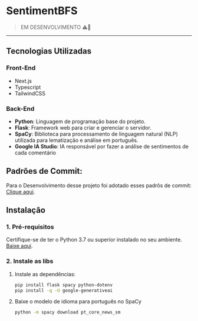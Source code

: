 # SentimentBFS
> EM DESENVOLVIMENTO ⚠️🚨
***

## Tecnologias Utilizadas

### Front-End
+ Next.js
+ Typescript
+ TailwindCSS

### Back-End
+ **Python**: Linguagem de programação base do projeto.
+ **Flask**: Framework web para criar e gerenciar o servidor.
+ **SpaCy**: Biblioteca para processamento de linguagem natural (NLP) utilizada para lematização e análise em português.
+ **Google IA Studio**: IA responsável por fazer a análise de sentimentos de cada comentário

## Padrões de Commit:
Para o Desenvolvimento desse projeto foi adotado esses padrõs de commit: [Clique aqui](https://github.com/iuricode/padroes-de-commits).

## Instalação

### 1. Pré-requisitos
Certifique-se de ter o Python 3.7 ou superior instalado no seu ambiente. [Baixe aqui](https://www.python.org/downloads/).

### 2. Instale as libs
1. Instale as dependências:
   ```bash
   pip install flask spacy python-dotenv
   pip install -q -U google-generativeai
   ```
2. Baixe o modelo de idioma para português no SpaCy
   ```bash
   python -m spacy download pt_core_news_sm
   ```
   
